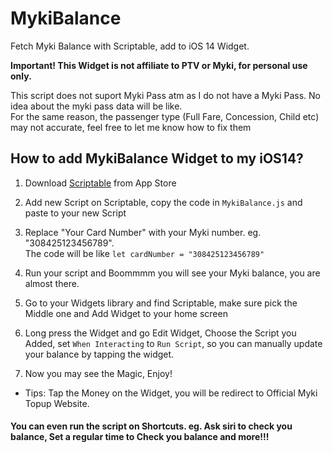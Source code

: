 # MykiBalance  
Fetch Myki Balance with Scriptable, add to iOS 14 Widget.    


**Important! This Widget is not affiliate to PTV or Myki, for personal use only.**

This script does not suport Myki Pass atm as I do not have a Myki Pass. No idea about the myki pass data will be like.  
For the same reason, the passenger type (Full Fare, Concession, Child etc) may not accurate, feel free to let me know how to fix them

## How to add MykiBalance Widget to my iOS14?

1. Download [Scriptable](https://apps.apple.com/us/app/scriptable/id1405459188?ign-mpt=uo%3D4) from App Store

2. Add new Script on Scriptable, copy the code in `MykiBalance.js` and paste to your new Script

3. Replace "Your Card Number" with your Myki number. eg. "308425123456789".   
   The code will be like 
  `let cardNumber = "308425123456789"`

4. Run your script and Boommmm you will see your Myki balance, you are almost there.

5. Go to your Widgets library and find Scriptable, make sure pick the Middle one and Add Widget to your home screen

6. Long press the Widget and go Edit Widget, Choose the Script you Added, set `When Interacting` to `Run Script`, so you can manually update your balance by tapping the widget.

7. Now you may see the Magic, Enjoy!

  * Tips: Tap the Money on the Widget, you will be redirect to Official Myki Topup Website.


#### You can even run the script on Shortcuts. eg. Ask siri to check you balance, Set a regular time to Check you balance and more!!!
   

